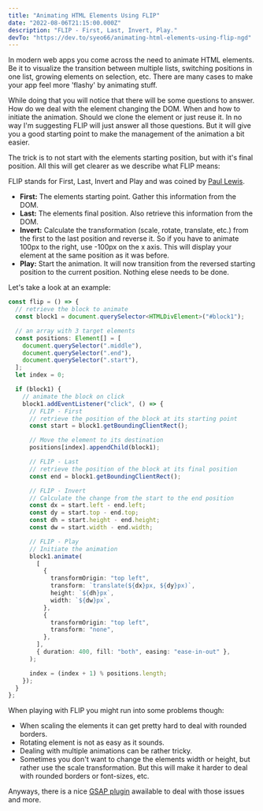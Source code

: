 ```yaml
---
title: "Animating HTML Elements Using FLIP"
date: "2022-08-06T21:15:00.000Z"
description: "FLIP - First, Last, Invert, Play."
devTo: "https://dev.to/syeo66/animating-html-elements-using-flip-ngd"
---
```


In modern web apps you come across the need to animate HTML elements. Be it to visualize the transition between multiple lists, switching positions in one list, growing elements on selection, etc. There are many cases to make your app feel more 'flashy' by animating stuff.

While doing that you will notice that there will be some questions to answer. How do we deal with the element changing the DOM. When and how to initiate the animation. Should we clone the element or just reuse it. In no way I'm suggesting FLIP will just answer all those questions. But it will give you a good starting point to make the management of the animation a bit easier.

The trick is to not start with the elements starting position, but with it's final position. All this will get clearer as we describe what FLIP means:

FLIP stands for First, Last, Invert and Play and was coined by [Paul Lewis](https://aerotwist.com/).

- **First:** The elements starting point. Gather this information from the DOM.
- **Last:** The elements final position. Also retrieve this information from the DOM.
- **Invert:** Calculate the transformation (scale, rotate, translate, etc.) from the first to the last position and reverse it. So if you have to animate 100px to the right, use -100px on the x axis. This will display your element at the same position as it was before.
- **Play:** Start the animation. It will now transition from the reversed starting position to the current position. Nothing elese needs to be done.

Let's take a look at an example:

```typescript
const flip = () => {
  // retrieve the block to animate
  const block1 = document.querySelector<HTMLDivElement>("#block1");

  // an array with 3 target elements
  const positions: Element[] = [
    document.querySelector(".middle"),
    document.querySelector(".end"),
    document.querySelector(".start"),
  ];
  let index = 0;

  if (block1) {
    // animate the block on click
    block1.addEventListener("click", () => {
      // FLIP - First
      // retrieve the position of the block at its starting point
      const start = block1.getBoundingClientRect();

      // Move the element to its destination
      positions[index].appendChild(block1);

      // FLIP - Last
      // retrieve the position of the block at its final position
      const end = block1.getBoundingClientRect();

      // FLIP - Invert
      // Calculate the change from the start to the end position
      const dx = start.left - end.left;
      const dy = start.top - end.top;
      const dh = start.height - end.height;
      const dw = start.width - end.width;

      // FLIP - Play
      // Initiate the animation
      block1.animate(
        [
          {
            transformOrigin: "top left",
            transform: `translate(${dx}px, ${dy}px)`,
            height: `${dh}px`,
            width: `${dw}px`,
          },
          {
            transformOrigin: "top left",
            transform: "none",
          },
        ],
        { duration: 400, fill: "both", easing: "ease-in-out" },
      );

      index = (index + 1) % positions.length;
    });
  }
};
```

When playing with FLIP you might run into some problems though:

- When scaling the elements it can get pretty hard to deal with rounded borders.
- Rotating element is not as easy as it sounds.
- Dealing with multiple animations can be rather tricky.
- Sometimes you don't want to change the elements width or height, but rather use the scale transformation. But this will make it harder to deal with rounded borders or font-sizes, etc.

Anyways, there is a nice [GSAP plugin](https://greensock.com/docs/v3/Plugins/Flip/) awailable to deal with those issues and more.
